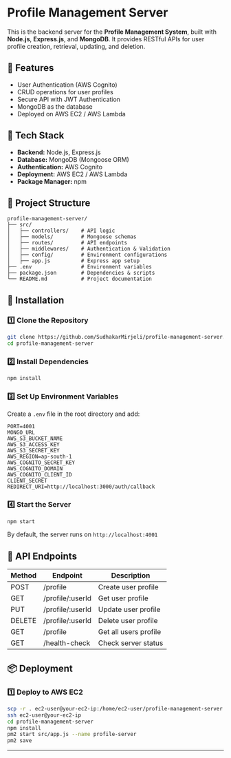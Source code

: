 
# Profile Management Server

This is the backend server for the **Profile Management System**, built with **Node.js**, **Express.js**, and **MongoDB**. It provides RESTful APIs for user profile creation, retrieval, updating, and deletion.

## 🚀 Features
- User Authentication (AWS Cognito)
- CRUD operations for user profiles
- Secure API with JWT Authentication
- MongoDB as the database
- Deployed on AWS EC2 / AWS Lambda 

## 📌 Tech Stack
- **Backend:** Node.js, Express.js
- **Database:** MongoDB (Mongoose ORM)
- **Authentication:** AWS Cognito
- **Deployment:** AWS EC2 / AWS Lambda
- **Package Manager:** npm 

## 📂 Project Structure
```
profile-management-server/
├── src/
│   ├── controllers/    # API logic
│   ├── models/         # Mongoose schemas
│   ├── routes/         # API endpoints
│   ├── middlewares/    # Authentication & Validation
│   ├── config/         # Environment configurations
│   ├── app.js          # Express app setup
├── .env                # Environment variables
├── package.json        # Dependencies & scripts
└── README.md           # Project documentation
```

## 🔧 Installation
### **1️⃣ Clone the Repository**
```bash
git clone https://github.com/SudhakarMirjeli/profile-management-server.git
cd profile-management-server
```

### **2️⃣ Install Dependencies**
```bash
npm install
```

### **3️⃣ Set Up Environment Variables**
Create a `.env` file in the root directory and add:
```
PORT=4001
MONGO_URL
AWS_S3_BUCKET_NAME
AWS_S3_ACCESS_KEY
AWS_S3_SECRET_KEY
AWS_REGION=ap-south-1
AWS_COGNITO_SECRET_KEY
AWS_COGNITO_DOMAIN
AWS_COGNITO_CLIENT_ID
CLIENT_SECRET
REDIRECT_URI=http://localhost:3000/auth/callback
```

### **4️⃣ Start the Server**
```bash
npm start
```
By default, the server runs on `http://localhost:4001`

## 🚀 API Endpoints
| Method | Endpoint              | Description                 |
|--------|---------------------- |-----------------------------|
| POST    | /profile             | Create user profile         |
| GET    | /profile/:userId      | Get user profile            |
| PUT    | /profile/:userId      | Update user profile         |
| DELETE | /profile/:userId      | Delete user profile         |
| GET    | /profile              | Get all users profile       |
| GET    | /health-check         | Check server status         |

## 📦 Deployment
### **1️⃣ Deploy to AWS EC2**
```bash
scp -r . ec2-user@your-ec2-ip:/home/ec2-user/profile-management-server
ssh ec2-user@your-ec2-ip
cd profile-management-server
npm install
pm2 start src/app.js --name profile-server
pm2 save
```
---
